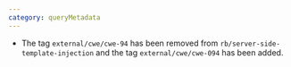 ```yaml
---
category: queryMetadata
---
```


* The tag `external/cwe/cwe-94` has been removed from `rb/server-side-template-injection` and the tag `external/cwe/cwe-094` has been added.
